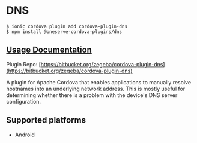 # DNS

```text
$ ionic cordova plugin add cordova-plugin-dns
$ npm install @oneserve-cordova-plugins/dns
```

## [Usage Documentation](https://oneserve.gitbook.io/oneserve-cordova-plugins/plugins/dns/)

Plugin Repo: [https://bitbucket.org/zegeba/cordova-plugin-dns](https://bitbucket.org/zegeba/cordova-plugin-dns)

A plugin for Apache Cordova that enables applications to manually resolve hostnames into an underlying network address. This is mostly useful for determining whether there is a problem with the device's DNS server configuration.

## Supported platforms

* Android

